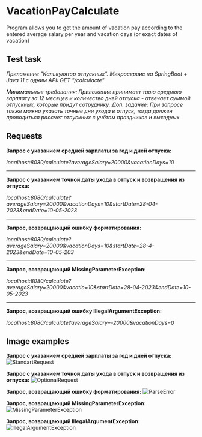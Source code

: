 # VacationPayCalculate
Program allows you to get the amount of vacation pay according to the entered average salary per year and vacation days (or exact dates of vacation)

## Test task
*Приложение "Калькулятор отпускных".
Микросервис на SpringBoot + Java 11 c одним API:
GET "/calculacte"*

*Минимальные требования: Приложение принимает твою среднюю зарплату за 12 месяцев и количество дней отпуска - отвечает суммой отпускных, которые придут сотруднику.
Доп. задание: При запросе также можно указать точные дни ухода в отпуск, тогда должен проводиться рассчет отпускных с учётом праздников и выходных*

## Requests

**Запрос с указанием средней зарплаты за год и дней отпуска:**

*localhost:8080/calculate?averageSalary=20000&vacationDays=10*
____
**Запрос с указанием точной даты ухода в отпуск и возвращения из отпуска:**

*localhost:8080/calculate?averageSalary=20000&vacationDays=10&startDate=28-04-2023&endDate=10-05-2023*
____
**Запрос, возвращающий ошибку форматирования:**

*localhost:8080/calculate?averageSalary=20000&vacationDays=10&startDate=28-4-2023&endDate=10-05-203*
____
**Запрос, возвращающий MissingParameterException:**

*localhost:8080/calculate?averageSalary=20000&vacatio=10&startDate=28-04-2023&endDate=10-05-2023*
____
**Запрос, возвращающий ошибку IllegalArgumentException:**

*localhost:8080/calculate?averageSalary=-20000&vacationDays=0*

## Image examples
**Запрос с указанием средней зарплаты за год и дней отпуска:**
![StandartRequest](https://user-images.githubusercontent.com/80851155/235643283-118f8ddc-05e3-4f2e-aaed-eb751554f55f.png)

**Запрос с указанием точной даты ухода в отпуск и возвращения из отпуска:**
![OptionalRequest](https://user-images.githubusercontent.com/80851155/235643914-226f4d84-73ba-4f2e-b97c-74eff1f093ba.png)

**Запрос, возвращающий ошибку форматирования:**
![ParseError](https://user-images.githubusercontent.com/80851155/235644145-e646cdca-0a0a-4aba-b2a2-aaf1e0cff17d.png)

**Запрос, возвращающий MissingParameterException:**
![MissingParameterException](https://user-images.githubusercontent.com/80851155/235644485-87a3e9da-c66d-48f3-aed4-674f06b4db46.png)

**Запрос, возвращающий IllegalArgumentException:**
![IllegalArgumentException](https://user-images.githubusercontent.com/80851155/235644861-87e1644e-53f2-4c18-ad9c-1f63812f30bf.png)
